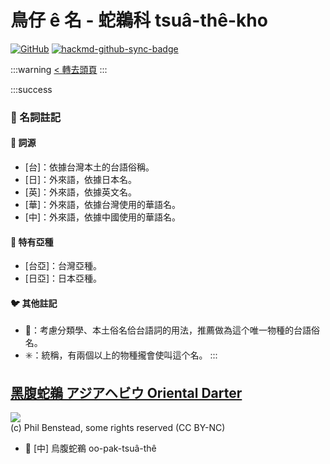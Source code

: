 # 鳥仔 ê 名 - 蛇鵜科 tsuâ-thê-kho

[![GitHub](https://img.shields.io/badge/GitHub-black?logo=github)](https://github.com/siansiansu/tsiau-a-e-mia)
[![hackmd-github-sync-badge](https://hackmd.io/a_-7ja_QQL2yY42Ymhd7Rg/badge)](https://hackmd.io/a_-7ja_QQL2yY42Ymhd7Rg)

:::warning
[< 轉去頭頁](https://hackmd.io/@siansiansu/Hy4VzNvha)
:::

:::success
### 📖 名詞註記

#### 📎 詞源

- [台]：依據台灣本土的台語俗稱。
- [日]：外來語，依據日本名。
- [英]：外來語，依據英文名。
- [華]：外來語，依據台灣使用的華語名。
- [中]：外來語，依據中國使用的華語名。

#### 🎏 特有亞種

- [台亞]：台灣亞種。
- [日亞]：日本亞種。

#### 🐦 其他註記

- 🎯：考慮分類學、本土俗名佮台語詞的用法，推薦做為這个唯一物種的台語俗名。
- ✳️：統稱，有兩個以上的物種攏會使叫這个名。
:::

## [黑腹蛇鵜 アジアヘビウ Oriental Darter](https://ebird.org/species/darter2)

![](https://inaturalist-open-data.s3.amazonaws.com/photos/123768484/medium.jpg)
<br/>
(c) Phil Benstead, some rights reserved (CC BY-NC)

- 🎯 [中] 烏腹蛇鵜 oo-pak-tsuâ-thê
